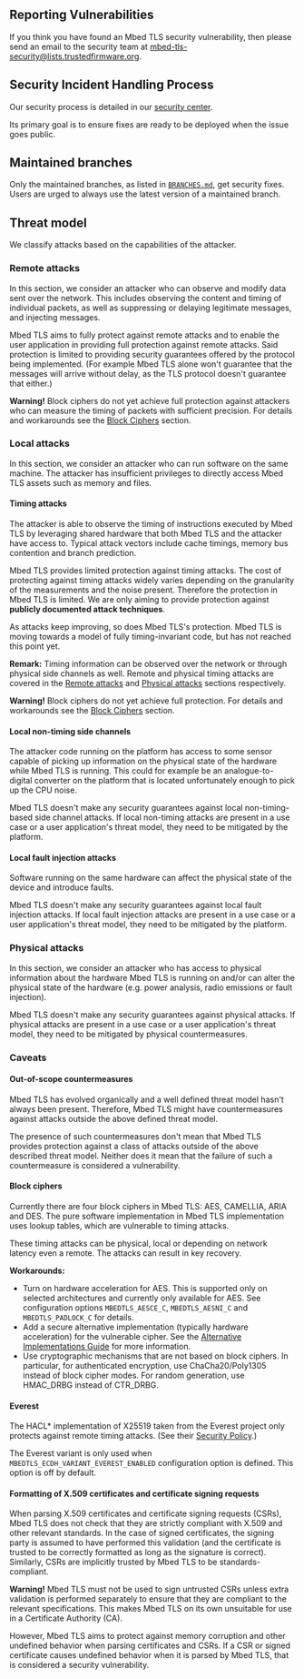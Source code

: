 ## Reporting Vulnerabilities

If you think you have found an Mbed TLS security vulnerability, then please
send an email to the security team at
<mbed-tls-security@lists.trustedfirmware.org>.

## Security Incident Handling Process

Our security process is detailed in our
[security
center](https://developer.trustedfirmware.org/w/mbed-tls/security-center/).

Its primary goal is to ensure fixes are ready to be deployed when the issue
goes public.

## Maintained branches

Only the maintained branches, as listed in [`BRANCHES.md`](BRANCHES.md),
get security fixes.
Users are urged to always use the latest version of a maintained branch.

## Threat model

We classify attacks based on the capabilities of the attacker.

### Remote attacks

In this section, we consider an attacker who can observe and modify data sent
over the network. This includes observing the content and timing of individual
packets, as well as suppressing or delaying legitimate messages, and injecting
messages.

Mbed TLS aims to fully protect against remote attacks and to enable the user
application in providing full protection against remote attacks. Said
protection is limited to providing security guarantees offered by the protocol
being implemented. (For example Mbed TLS alone won't guarantee that the
messages will arrive without delay, as the TLS protocol doesn't guarantee that
either.)

**Warning!** Block ciphers do not yet achieve full protection against attackers
who can measure the timing of packets with sufficient precision. For details
and workarounds see the [Block Ciphers](#block-ciphers) section.

### Local attacks

In this section, we consider an attacker who can run software on the same
machine. The attacker has insufficient privileges to directly access Mbed TLS
assets such as memory and files.

#### Timing attacks

The attacker is able to observe the timing of instructions executed by Mbed TLS
by leveraging shared hardware that both Mbed TLS and the attacker have access
to. Typical attack vectors include cache timings, memory bus contention and
branch prediction.

Mbed TLS provides limited protection against timing attacks. The cost of
protecting against timing attacks widely varies depending on the granularity of
the measurements and the noise present. Therefore the protection in Mbed TLS is
limited. We are only aiming to provide protection against **publicly
documented attack techniques**.

As attacks keep improving, so does Mbed TLS's protection. Mbed TLS is moving
towards a model of fully timing-invariant code, but has not reached this point
yet.

**Remark:** Timing information can be observed over the network or through
physical side channels as well. Remote and physical timing attacks are covered
in the [Remote attacks](remote-attacks) and [Physical
attacks](physical-attacks) sections respectively.

**Warning!** Block ciphers do not yet achieve full protection. For
details and workarounds see the [Block Ciphers](#block-ciphers) section.

#### Local non-timing side channels

The attacker code running on the platform has access to some sensor capable of
picking up information on the physical state of the hardware while Mbed TLS is
running. This could for example be an analogue-to-digital converter on the
platform that is located unfortunately enough to pick up the CPU noise.

Mbed TLS doesn't make any security guarantees against local non-timing-based
side channel attacks. If local non-timing attacks are present in a use case or
a user application's threat model, they need to be mitigated by the platform.

#### Local fault injection attacks

Software running on the same hardware can affect the physical state of the
device and introduce faults.

Mbed TLS doesn't make any security guarantees against local fault injection
attacks. If local fault injection attacks are present in a use case or a user
application's threat model, they need to be mitigated by the platform.

### Physical attacks

In this section, we consider an attacker who has access to physical information
about the hardware Mbed TLS is running on and/or can alter the physical state
of the hardware (e.g. power analysis, radio emissions or fault injection).

Mbed TLS doesn't make any security guarantees against physical attacks. If
physical attacks are present in a use case or a user application's threat
model, they need to be mitigated by physical countermeasures.

### Caveats

#### Out-of-scope countermeasures

Mbed TLS has evolved organically and a well defined threat model hasn't always
been present. Therefore, Mbed TLS might have countermeasures against attacks
outside the above defined threat model.

The presence of such countermeasures don't mean that Mbed TLS provides
protection against a class of attacks outside of the above described threat
model. Neither does it mean that the failure of such a countermeasure is
considered a vulnerability.

#### Block ciphers

Currently there are four block ciphers in Mbed TLS: AES, CAMELLIA, ARIA and
DES. The pure software implementation in Mbed TLS implementation uses lookup
tables, which are vulnerable to timing attacks.

These timing attacks can be physical, local or depending on network latency
even a remote. The attacks can result in key recovery.

**Workarounds:**

- Turn on hardware acceleration for AES. This is supported only on selected
  architectures and currently only available for AES. See configuration options
  `MBEDTLS_AESCE_C`, `MBEDTLS_AESNI_C` and `MBEDTLS_PADLOCK_C` for details.
- Add a secure alternative implementation (typically hardware acceleration) for
  the vulnerable cipher. See the [Alternative Implementations
Guide](docs/architecture/alternative-implementations.md) for more information.
- Use cryptographic mechanisms that are not based on block ciphers. In
  particular, for authenticated encryption, use ChaCha20/Poly1305 instead of
  block cipher modes. For random generation, use HMAC\_DRBG instead of CTR\_DRBG.

#### Everest

The HACL* implementation of X25519 taken from the Everest project only protects
against remote timing attacks. (See their [Security
Policy](https://github.com/hacl-star/hacl-star/blob/main/SECURITY.md).)

The Everest variant is only used when `MBEDTLS_ECDH_VARIANT_EVEREST_ENABLED`
configuration option is defined. This option is off by default.

#### Formatting of X.509 certificates and certificate signing requests

When parsing X.509 certificates and certificate signing requests (CSRs),
Mbed TLS does not check that they are strictly compliant with X.509 and other
relevant standards. In the case of signed certificates, the signing party is
assumed to have performed this validation (and the certificate is trusted to
be correctly formatted as long as the signature is correct).
Similarly, CSRs are implicitly trusted by Mbed TLS to be standards-compliant.

**Warning!** Mbed TLS must not be used to sign untrusted CSRs unless extra
validation is performed separately to ensure that they are compliant to the
relevant specifications. This makes Mbed TLS on its own unsuitable for use in
a Certificate Authority (CA).

However, Mbed TLS aims to protect against memory corruption and other
undefined behavior when parsing certificates and CSRs. If a CSR or signed
certificate causes undefined behavior when it is parsed by Mbed TLS, that
is considered a security vulnerability.
